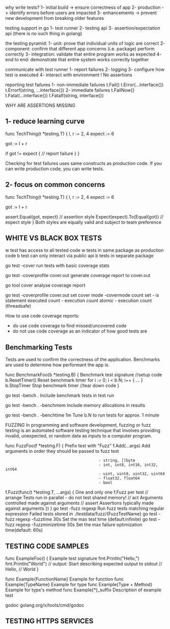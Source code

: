why write tests?
1- initial build -> ensure correctness of app
2- production -> identify errors before users are impacted
3- enhancements -> prevent new development from breaking older features

testing support in go
1- test runner
2- testing api
3- assertion/expectation api (there is no such thing in golang)

the testing pyramid:
1- unit: prove that individual units of logic are correct
2- component: confirm that different app concerns (i.e. package) perform correctly
3- integration: validate that entire program works as expected
4- end to end: demonstrate that entire system works correctly together

communicate with test runner
1- report failures
2- logging
3- configure how test is executed
4- interact with environment
! No assertions

reporting test failures
1- non-immediate failures
 t.Fail()
 t.Error(...interface{})
 t.Errorf(string, ...interface{})
2- immediate failures
 t.FailNow{}
 t.Fatal(...interface{})
 t.Fatalf(string, interface{})

WHY ARE ASSERTIONS MISSING

1- reduce learning curve
------------------------
func TechThing(t *testing.T) {
  l, r := 2, 4
  expect := 6

  got := l + r

  if got != expect {
    // report failure
  } 
 }

Checking for test failures uses same constructs as production code. If you can write production code, you can write tests.


2- focus on common concerns
-----------------------------
func TechThing(t *testing.T) {
  l, r := 2, 4
  expect := 6

  got := l + r

  assert.Equal(got, expect)         // assertion style
  Expect(expect).To(Equal(got))     // expect style
 }
Both styles are equally valid and subject to team preference

WHITE VS BLACK BOX TESTS
------------------------
w test has access to all tested code
w tests in same package as production code
b test can only interact via public api
b tests in separate package



go test -cover                        run tests with basic coverage stats

go test -coverprofile cover.out       generate coverage report to cover.out

go tool cover                         analyse coverage report

go test -coverprofile cover.out       set cover mode
  -covermode count
                                      set - is statement executed
                                      count - execution count
                                      atomic - execution count (threadsafe)

How to use code coverage reports:
- do use code coverage to find missed/uncovered code
- do not use code coverage as an indicator of how good tests are

Benchmarking Tests
--------------------
Tests are used to confirm the correctness of the application. Benchmarks are used to determine how performant the app is. 

func BenchmarkFoo(b *testing.B) {             Benchmark test signature
        //setup code
        b.ResetTimer()                        Reset benchmark timer
        for i := 0; i < b.N; i++ {
          ...
        }
        b.StopTimer                           Stop benchmark timer
        //tear down code
}      

go test -bench .                              Include benchmark tests in test run

go test -bench . -benchmem                    Include memory allocations in results

go test -bench . -benchtime 1m                Tune b.N to run tests for approx. 1 minute


FUZZING
In programming and software development, fuzzing or fuzz testing is an automated software testing technique that involves providing invalid, unexpected, or random data as inputs to a computer program.

func FuzzFoo(f *testing.F) {                 Prefix test with "Fuzz"
  f.Add(...args)                             Add arguments in order they should be passed to fuzz test

                                             - string, []byte
                                             - int, int8, int16, int32, int64
                                             - uint, uint8, uint32, uint64
                                             - float32, float64
                                             - bool
  
  f.Fuzz(func(t *testing.T, ...args) {        One and only one f.Fuzz per test
    // arrange                                Tests run in parallel - do not test shared memory!
    // act                                    Arguments controlled made against arguments
    // assert                                 Assertions typically made against arguments
  })
}
go test -fuzz regexp                          Run fuzz tests matching regular expression
                                              Failed tests stored in
                                              ./testdata/fuzz/{FuzzTestName}
go test -fuzz regexp -fuzztime 30s            Set the max test time (default:infinite)
go test -fuzz regexp -fuzzminizetime 30s      Set the max failure optimization time(default: 60s)



TESTING CODE SAMPLES
----------------------------
func ExampleFoo() {                           Example test signature
  fmt.Println("Hello,")
  fmt.Println("World")
  // output:                                  Start describing expected output to stdout
  // Hello,
  // World
}

func Example{FunctionName}                     Example for function
func Example{TypeName}                         Example for type
func Example{Type + Method}                    Example for type's method
func Example{*}_suffix                         Description of example test

godoc                                          golang.org/x/tools/cmd/godoc

TESTING HTTPS SERVICES
---------------------------------
